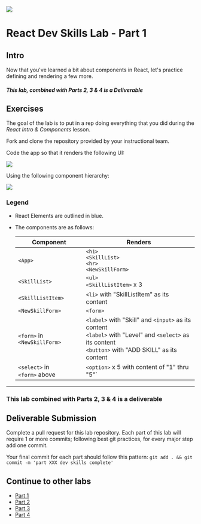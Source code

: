 <img src="https://i.imgur.com/pg98OTd.png">

# React Dev Skills Lab - Part 1

## Intro

Now that you've learned a bit about components in React, let's practice defining and rendering a few more.

##### This lab, combined with Parts 2, 3 & 4 is a Deliverable

## Exercises

The goal of the lab is to put in a rep doing everything that you did during the _React Intro & Components_ lesson.

Fork and clone the repository provided by your instructional team.

Code the app so that it renders the following UI:

<img src="https://i.imgur.com/a1YSt4R.png">

Using the following component hierarchy:

<img src="https://i.imgur.com/Z7yRF8b.png">

### Legend

- React Elements are outlined in blue.
- The components are as follows:

  | Component | Renders |
  |---|---|
  | `<App>` | `<h1>`<br>`<SkillList>`<br>`<hr>`<br>`<NewSkillForm>` |
  | `<SkillList>` | `<ul>`<br>`<SkillListItem>` x 3 |
  | `<SkillListItem>` | `<li>` with "SkillListItem" as its content |
  | `<NewSkillForm>` | `<form>` |
  | `<form>` in `<NewSkillForm>`  | `<label>` with "Skill" and `<input>` as its content<br>`<label>` with "Level" and `<select>` as its content<br>`<button>` with "ADD SKILL" as its content |
  | `<select>` in<br>`<form>` above | `<option>` x 5 with content of "1" thru "5"` |


---

### This lab combined with Parts 2, 3 & 4 is a deliverable

## Deliverable Submission

Complete a pull request for this lab repository. Each part of this lab will require 1 or more commits; following best git practices, for every major step add one commit. 

Your final commit for each part should follow this pattern: 
`git add . && git commit -m 'part XXX dev skills complete'`

## Continue to other labs
- [Part 1](../README.md)
- [Part 2](./docs/dev-skills-part2.md) 
- [Part 3](./docs/dev-skills-part3.md) 
- [Part 4](./docs/dev-skills-part4.md) 
